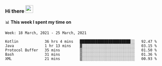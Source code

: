 ### Hi there <a href="https://www.gautamkrishnar.com/"><img src="https://media.giphy.com/media/hvRJCLFzcasrR4ia7z/giphy.gif" width="25px"></a>

📊 **This week I spent my time on**

<!--START_SECTION:waka-->
```text
Week: 18 March, 2021 - 25 March, 2021

Kotlin            36 hrs 4 mins   ███████████████████████░░   92.47 % 
Java              1 hr 13 mins    ▓░░░░░░░░░░░░░░░░░░░░░░░░   03.15 % 
Protocol Buffer   35 mins         ▒░░░░░░░░░░░░░░░░░░░░░░░░   01.50 % 
Bash              31 mins         ▒░░░░░░░░░░░░░░░░░░░░░░░░   01.36 % 
XML               21 mins         ▒░░░░░░░░░░░░░░░░░░░░░░░░   00.93 % 
```
<!--END_SECTION:waka-->
